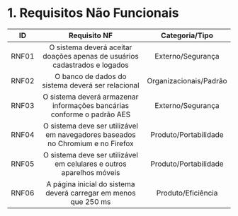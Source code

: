 # 1. Requisitos Não Funcionais

| ID    |                                 Requisito NF                              | Categoria/Tipo |
| :---: | :-----------------------------------------------------------------------: |:-------------: |
| RNF01 |  O sistema deverá aceitar doações apenas de usuários cadastrados e logados | Externo/Segurança |
| RNF02 |  O banco de dados do sistema deverá ser relacional |  Organizacionais/Padrão |
| RNF03 |  O sistema deverá armazenar informações bancárias conforme o padrão AES |  Externo/Segurança |
| RNF04 |  O sistema deve ser utilizável em navegadores baseados no Chromium e no Firefox | Produto/Portabilidade |
| RNF05 |  O sistema deve ser utilizável em celulares e outros aparelhos móveis | Produto/Portabilidade |
| RNF06 |  A página inicial do sistema deverá carregar em menos que 250 ms | Produto/Eficiência |
